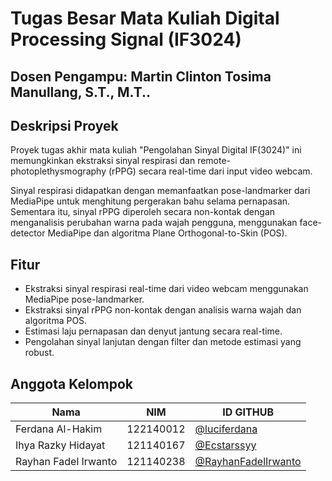 # Tugas Besar Mata Kuliah Digital Processing Signal (IF3024)

## Dosen Pengampu: **Martin Clinton Tosima Manullang, S.T., M.T..**

## Deskripsi Proyek
Proyek tugas akhir mata kuliah "Pengolahan Sinyal Digital IF(3024)" ini memungkinkan ekstraksi sinyal respirasi dan remote-photoplethysmography (rPPG) secara real-time dari input video webcam. 

Sinyal respirasi didapatkan dengan memanfaatkan pose-landmarker dari MediaPipe untuk menghitung pergerakan bahu selama pernapasan. Sementara itu, sinyal rPPG diperoleh secara non-kontak dengan menganalisis perubahan warna pada wajah pengguna, menggunakan face-detector MediaPipe dan algoritma Plane Orthogonal-to-Skin (POS).

## Fitur
- Ekstraksi sinyal respirasi real-time dari video webcam menggunakan MediaPipe pose-landmarker.
- Ekstraksi sinyal rPPG non-kontak dengan analisis warna wajah dan algoritma POS.
- Estimasi laju pernapasan dan denyut jantung secara real-time.
- Pengolahan sinyal lanjutan dengan filter dan metode estimasi yang robust.

## Anggota Kelompok

| Nama                    | NIM       | ID GITHUB                      |
|-------------------------|-----------|-------------------------------|
| Ferdana Al-Hakim        | 122140012 | [@luciferdana](https://github.com/luciferdana)           |
| Ihya Razky Hidayat      | 121140167 | [@Ecstarssyy](https://github.com/Ecstarssyy)             |
| Rayhan Fadel Irwanto    | 121140238 | [@RayhanFadelIrwanto](https://github.com/RayhanFadelIrwanto) |

